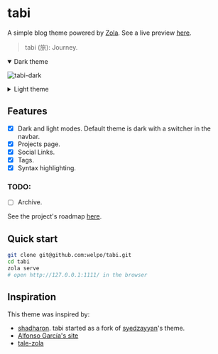 # tabi

A simple blog theme powered by [Zola](getzola.org). See a live preview [here](https://welpo.ooo/tabi).

> tabi (旅): Journey.


<details open>
  <summary>Dark theme</summary>
  
![tabi-dark](https://user-images.githubusercontent.com/6399341/216767530-cfe66699-ee6a-40b0-93ff-ce6879f5381e.png)
</details>

<details close>
  <summary>Light theme</summary>
  
![tabi-light](https://user-images.githubusercontent.com/6399341/216767537-94c431bb-10f9-48c3-942b-e64b27d98c7d.png)
</details>

## Features

- [X] Dark and light modes. Default theme is dark with a switcher in the navbar.
- [X] Projects page.
- [x] Social Links.
- [x] Tags.
- [X] Syntax highlighting.

### TODO:
- [ ] Archive.

See the project's roadmap [here](https://github.com/users/welpo/projects/1).

## Quick start

```bash
git clone git@github.com:welpo/tabi.git
cd tabi
zola serve
# open http://127.0.0.1:1111/ in the browser
```

## Inspiration

This theme was inspired by:
- [shadharon](https://github.com/syedzayyan/shadharon). tabi started as a fork of [syedzayyan](https://github.com/syedzayyan)'s theme.
- [Alfonso García's site](https://alfoncode.com/)
- [tale-zola](https://github.com/aaranxu/tale-zola)
